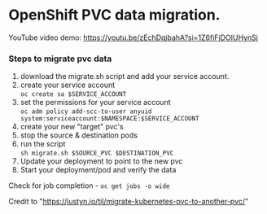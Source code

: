 # OpenShift PVC data migration.

YouTube video demo: https://youtu.be/zEchDqjbahA?si=1Z6fiFjDOIUHynSj

### Steps to migrate pvc data
1. download the migrate.sh script and add your service account.
2. create your service account \
   `oc create sa $SERVICE_ACCOUNT`
3. set the permissions for your service account \
   `oc adm policy add-scc-to-user anyuid system:serviceaccount:$NAMESPACE:$SERVICE_ACCOUNT`
4. create your new "target" pvc's
5. stop the source & destination pods
6. run the script \
   `sh migrate.sh $SOURCE_PVC $DESTINATION_PVC`
7. Update your deployment to point to the new pvc
8. Start your deployment/pod and verify the data

Check for job completion - `oc get jobs -o wide`


Credit to "https://justyn.io/til/migrate-kubernetes-pvc-to-another-pvc/"

